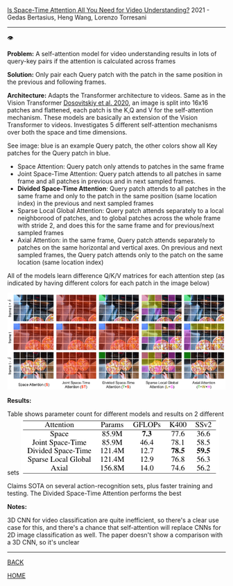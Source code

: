 [Is Space-Time Attention All You Need for Video Understanding?](https://arxiv.org/pdf/2102.05095.pdf)
2021 - Gedas Bertasius, Heng Wang, Lorenzo Torresani

---

👁️

**Problem:**
A self-attention model for video understanding results in lots of query-key pairs if the attention is calculated across frames 

**Solution:**
Only pair each Query patch with the patch in the same position in the previous and following frames. 

**Architecture:**
Adapts the Transformer architecture to videos.
Same as in the Vision Transformer [Dosovitskiy et al. 2020](../dosovitskiy2020worth/summary.md), an image is split into 16x16 patches and flattened, each patch is the K,Q and V for the self-attention mechanism. These models are basically an extension of the Vision Transformer to videos. 
Investigates 5 different self-attention mechanisms over both the space and time dimensions. 

See image: blue is an example Query patch, the other colors show all Key patches for the Query patch in blue. 
- Space Attention: Query patch only attends to patches in the same frame
- Joint Space-Time Attention: Query patch attends to all patches in same frame and all patches in previous and in next sampled frames. 
- **Divided Space-Time Attention**: Query patch attends to all patches in the same frame and only to the patch in the same position (same location index) in the previous and next sampled frames
- Sparse Local Global Attention: Query patch attends separately to a local neighborood of patches, and to global patches across the whole frame with stride 2, and does this for the same frame and for previous/next sampled frames
- Axial Attention: in the same frame, Query patch attends separately to patches on the same horizontal and vertical axes. On previous and next sampled frames, the Query patch attends only to the patch on the same location (same location index)

All of the models learn difference Q/K/V matrices for each attention step (as indicated by having different colors for each patch in the image below)

![](bertasius2021spacetime_architecture.png)

**Results:**

Table shows parameter count for different models and results on 2 different sets
![](bertasius2021spacetime_results.png)

Claims SOTA on several action-recognition sets, plus faster training and testing. 
The Divided Space-Time Attention performs the best

**Notes:**

3D CNN for video classification are quite inefficient, so there's a clear use case for this, and there's a chance that self-attention will replace CNNs for 2D image classification as well. The paper doesn't show a comparison with a 3D CNN, so it's unclear


---

[BACK](../index.md)

[HOME](../../../index.md)